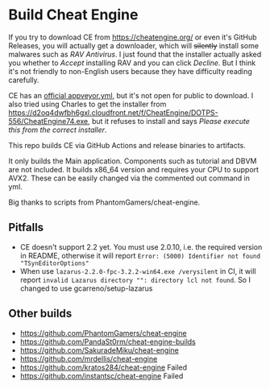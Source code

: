 # Build Cheat Engine

If you try to download CE from https://cheatengine.org/ or even it's GitHub Releases, you will actually get a downloader, which will ~~silently~~ install some malwares such as *RAV Antivirus*. I just found that the installer actually asked you whether to *Accept* installing RAV and you can click *Decline*. But I think it's not friendly to non-English users because they have difficulty reading carefully.

CE has an [official appveyor.yml](https://github.com/cheat-engine/cheat-engine/blob/master/appveyor.yml), but it's not open for public to download. I also tried using Charles to get the installer from https://d2oq4dwfbh6gxl.cloudfront.net/f/CheatEngine/DOTPS-556/CheatEngine74.exe, but it refuses to install and says *Please execute this from the correct installer*.

This repo builds CE via GitHub Actions and release binaries to artifacts.

It only builds the Main application. Components such as tutorial and DBVM are not included. It builds x86_64 version and requires your CPU to support AVX2. These can be easily changed via the commented out command in yml.

Big thanks to scripts from PhantomGamers/cheat-engine.

## Pitfalls

* CE doesn't support 2.2 yet. You must use 2.0.10, i.e. the required version in README, otherwise it will report `Error: (5000) Identifier not found "TSynEditorOptions"`
* When use `lazarus-2.2.0-fpc-3.2.2-win64.exe /verysilent` in CI, it will report `invalid Lazarus directory "": directory lcl not found`. So I changed to use gcarreno/setup-lazarus

## Other builds

* https://github.com/PhantomGamers/cheat-engine
* https://github.com/PandaSt0rm/cheat-engine-builds
* https://github.com/SakuradeMiku/cheat-engine
* https://github.com/mrdellis/cheat-engine
* https://github.com/kratos284/cheat-engine Failed
* https://github.com/instantsc/cheat-engine Failed
